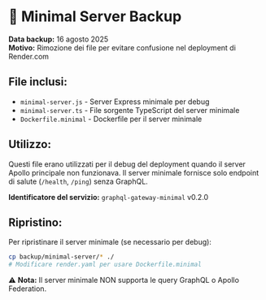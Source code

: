 # 🚨 Minimal Server Backup

**Data backup:** 16 agosto 2025  
**Motivo:** Rimozione dei file per evitare confusione nel deployment di Render.com

## File inclusi:
- `minimal-server.js` - Server Express minimale per debug
- `minimal-server.ts` - File sorgente TypeScript del server minimale
- `Dockerfile.minimal` - Dockerfile per il server minimale

## Utilizzo:
Questi file erano utilizzati per il debug del deployment quando il server Apollo principale non funzionava.
Il server minimale fornisce solo endpoint di salute (`/health`, `/ping`) senza GraphQL.

**Identificatore del servizio:** `graphql-gateway-minimal` v0.2.0

## Ripristino:
Per ripristinare il server minimale (se necessario per debug):
```bash
cp backup/minimal-server/* ./
# Modificare render.yaml per usare Dockerfile.minimal
```

⚠️ **Nota:** Il server minimale NON supporta le query GraphQL o Apollo Federation.
